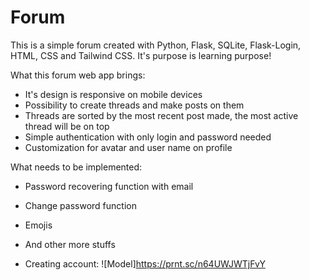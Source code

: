 # Forum
This is a simple forum created with Python, Flask, SQLite, Flask-Login, HTML, CSS and Tailwind CSS. It's purpose is learning purpose!


What this forum web app brings:
- It's design is responsive on mobile devices
- Possibility to create threads and make posts on them
- Threads are sorted by the most recent post made, the most active thread will be on top
- Simple authentication with only login and password needed
- Customization for avatar and user name on profile

What needs to be implemented:
- Password recovering function with email
- Change password function
- Emojis
- And other more stuffs


- Creating account:
![Model]https://prnt.sc/n64UWJWTjFvY
